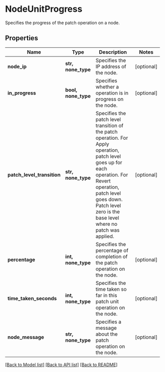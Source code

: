 # NodeUnitProgress

Specifies the progress of the patch operation on a node.

## Properties
Name | Type | Description | Notes
------------ | ------------- | ------------- | -------------
**node_ip** | **str, none_type** | Specifies the IP address of the node. | [optional] 
**in_progress** | **bool, none_type** | Specifies whether a operation is in progress on the node. | [optional] 
**patch_level_transition** | **str, none_type** | Specifies the patch level transition of the patch operation. For Apply operation, patch level goes up for each operation. For Revert operation, patch level goes down. Patch level zero is the base level where no patch was applied. | [optional] 
**percentage** | **int, none_type** | Specifies the percentage of completion of the patch operation on the node. | [optional] 
**time_taken_seconds** | **int, none_type** | Specifies the time taken so far in this patch unit operation on the node. | [optional] 
**node_message** | **str, none_type** | Specifies a message about the patch operation on the node. | [optional] 

[[Back to Model list]](../README.md#documentation-for-models) [[Back to API list]](../README.md#documentation-for-api-endpoints) [[Back to README]](../README.md)


